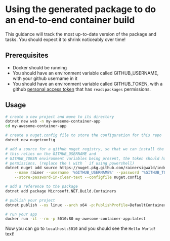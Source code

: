 # Using the generated package to do an end-to-end container build

This guidance will track the most up-to-date version of the package and tasks.
You should expect it to shrink noticeably over time!

## Prerequisites

* Docker should be running
* You should have an environment variable called GITHUB_USERNAME, with your github username in it
* You should have an environment variable called GITHUB_TOKEN, with a github [personal access token](https://docs.github.com/en/authentication/keeping-your-account-and-data-secure/creating-a-personal-access-token) that has `read:packages` permissions.


## Usage

```bash
# create a new project and move to its directory
dotnet new web -n my-awesome-container-app
cd my-awesome-container-app

# create a nuget.config file to store the configuration for this repo
dotnet new nugetconfig

# add a source for a github nuget registry, so that we can install the package.
# this relies on the GITHUB_USERNAME and
# GITHUB_TOKEN environment variables being present, the token should have 'read:packages'
# permissions. (replace the \ with ` if using powershell)
dotnet nuget add source https://nuget.pkg.github.com/rainersigwald/index.json \
    --name rainer --username '%GITHUB_USERNAME%' --password '%GITHUB_TOKEN%' \
    --store-password-in-clear-text --configfile nuget.config

# add a reference to the package
dotnet add package Microsoft.NET.Build.Containers

# publish your project
dotnet publish --os linux --arch x64 -p:PublishProfile=DefaultContainer

# run your app
docker run -it --rm -p 5010:80 my-awesome-container-app:latest
```

Now you can go to `localhost:5010` and you should see the `Hello World!` text!

